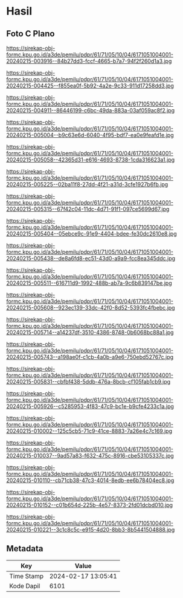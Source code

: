# Hasil

## Foto C Plano

https://sirekap-obj-formc.kpu.go.id/a3de/pemilu/pdpr/61/71/05/10/04/6171051004001-20240215-003916--84b27dd3-fccf-4665-b7a7-94f2f260d1a3.jpg

https://sirekap-obj-formc.kpu.go.id/a3de/pemilu/pdpr/61/71/05/10/04/6171051004001-20240215-004425--f855ea0f-5b92-4a2e-9c33-911d17258dd3.jpg

https://sirekap-obj-formc.kpu.go.id/a3de/pemilu/pdpr/61/71/05/10/04/6171051004001-20240215-004911--86446199-c6bc-49da-883a-03af059ac8f2.jpg

https://sirekap-obj-formc.kpu.go.id/a3de/pemilu/pdpr/61/71/05/10/04/6171051004001-20240215-005004--b9c63e6d-6040-4f95-bdf7-ea0e9feafd1e.jpg

https://sirekap-obj-formc.kpu.go.id/a3de/pemilu/pdpr/61/71/05/10/04/6171051004001-20240215-005058--42365d31-e616-4693-8738-1cda316623a1.jpg

https://sirekap-obj-formc.kpu.go.id/a3de/pemilu/pdpr/61/71/05/10/04/6171051004001-20240215-005225--02ba11f8-27dd-4f21-a31d-3cfe1927b6fb.jpg

https://sirekap-obj-formc.kpu.go.id/a3de/pemilu/pdpr/61/71/05/10/04/6171051004001-20240215-005315--67f42c04-11dc-4d71-91f1-097ce5699d67.jpg

https://sirekap-obj-formc.kpu.go.id/a3de/pemilu/pdpr/61/71/05/10/04/6171051004001-20240215-005404--05ebce9c-91e9-4404-bdee-fe30dc2610e8.jpg

https://sirekap-obj-formc.kpu.go.id/a3de/pemilu/pdpr/61/71/05/10/04/6171051004001-20240215-005438--de8a6fd8-ec51-43d0-a9a9-fcc8ea345ddc.jpg

https://sirekap-obj-formc.kpu.go.id/a3de/pemilu/pdpr/61/71/05/10/04/6171051004001-20240215-005511--616711d9-1992-488b-ab7a-9c6b839147be.jpg

https://sirekap-obj-formc.kpu.go.id/a3de/pemilu/pdpr/61/71/05/10/04/6171051004001-20240215-005608--923ec139-33dc-42f0-8d52-5393fc4fbebc.jpg

https://sirekap-obj-formc.kpu.go.id/a3de/pemilu/pdpr/61/71/05/10/04/6171051004001-20240215-005714--a14237df-3510-4386-8748-0b6068bc88a1.jpg

https://sirekap-obj-formc.kpu.go.id/a3de/pemilu/pdpr/61/71/05/10/04/6171051004001-20240215-005743--a198ae0f-c1cb-4a0b-a9e6-750ebd52767c.jpg

https://sirekap-obj-formc.kpu.go.id/a3de/pemilu/pdpr/61/71/05/10/04/6171051004001-20240215-005831--cbfbf438-5ddb-476a-8bcb-cf105fab1cb9.jpg

https://sirekap-obj-formc.kpu.go.id/a3de/pemilu/pdpr/61/71/05/10/04/6171051004001-20240215-005926--c5285953-4f83-47c9-bc1e-b9cfe4233c1a.jpg

https://sirekap-obj-formc.kpu.go.id/a3de/pemilu/pdpr/61/71/05/10/04/6171051004001-20240215-010002--125c5cb5-71c9-41ce-8883-7a26e4c7c169.jpg

https://sirekap-obj-formc.kpu.go.id/a3de/pemilu/pdpr/61/71/05/10/04/6171051004001-20240215-010037--9ad57a83-f632-475c-8916-cbe53105337c.jpg

https://sirekap-obj-formc.kpu.go.id/a3de/pemilu/pdpr/61/71/05/10/04/6171051004001-20240215-010110--cb71cb38-47c3-4014-8edb-ee6b78404ec8.jpg

https://sirekap-obj-formc.kpu.go.id/a3de/pemilu/pdpr/61/71/05/10/04/6171051004001-20240215-010152--c01b654d-225b-4e57-8373-2fd01dcbd010.jpg

https://sirekap-obj-formc.kpu.go.id/a3de/pemilu/pdpr/61/71/05/10/04/6171051004001-20240215-010221--3c1c8c5c-e915-4d20-8bb3-8b5441504888.jpg


## Metadata

| Key        | Value               |
| ---------- | ------------------- |
| Time Stamp | 2024-02-17 13:05:41 |
| Kode Dapil | 6101                |



